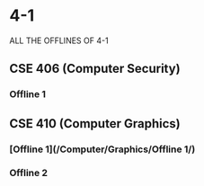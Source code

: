 # 4-1

ALL THE OFFLINES OF 4-1

## CSE 406 (Computer Security)
### Offline 1

## CSE 410 (Computer Graphics)
### [Offline 1](/Computer/Graphics/Offline 1/)
### Offline 2